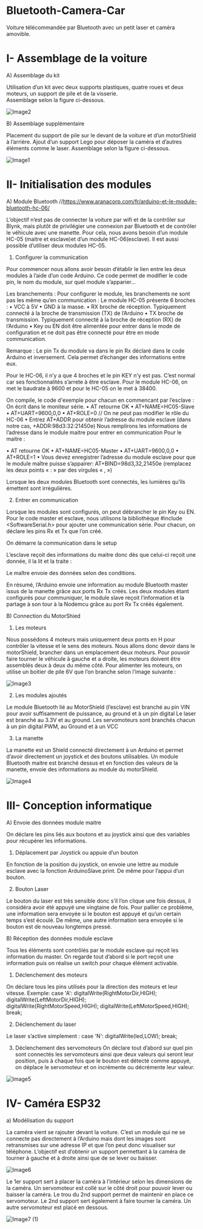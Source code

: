 # Bluetooth-Camera-Car
Voiture télécommandée par Bluetooth avec un petit laser et caméra amovible.

# I-	Assemblage de la voiture

  A)	Assemblage du kit
  

Utilisation d’un kit avec deux supports plastiques, quatre roues et deux moteurs, un support de pile et de la visserie. 	
Assemblage selon la figure ci-dessous.
  
![Image2](https://user-images.githubusercontent.com/92324336/139718660-0ff360cb-2888-408b-87ac-ae516c1c5b0f.png)


  B)	Assemblage supplémentaire
  
Placement du support de pile sur le devant de la voiture et d’un motorShield à l’arrière.
Ajout d’un support Lego pour déposer la caméra et d’autres éléments comme le laser.
Assemblage selon la figure ci-dessous.

![Image1](https://user-images.githubusercontent.com/92324336/139718817-14d26911-e2a1-4050-9552-0c2f32952d2a.jpg)


# II-	Initialisation des modules 

  A)	Module Bluetooth  //https://www.aranacorp.com/fr/arduino-et-le-module-bluetooth-hc-06/
  
L’objectif n’est pas de connecter la voiture par wifi et de la contrôler sur Blynk, mais plutôt de privilégier une connexion par Bluetooth et de contrôler le véhicule avec une manette.
Pour cela, nous avons besoin d’un module HC-05 (maitre et esclave)et d’un module HC-06(esclave). Il est aussi possible d’utiliser deux modules HC-05.

  1) Configurer la communication
    
Pour commencer nous allons avoir besoin d’établir le lien entre les deux modules à l’aide d’un code Arduino. Ce code permet de modifier le code pin, le nom du module, sur quel module s’apparier…

Les branchements :
Pour configurer le module, les branchements ne sont pas les même qu’en communication :
Le module HC-05 présente 6 broches :
•	VCC à 5V
•	GND à la masse. 
•	RX broche de réception. Typiquement connecté à la broche de transmission (TX) de l’Arduino
•	TX broche de transmission. Typiquement connecté à la broche de réception (RX) de l’Arduino
•	Key ou EN doit être alimentée pour entrer dans le mode de configuration et ne doit pas être connecté pour être en mode communication.

Remarque : Le pin Tx du module va dans le pin Rx déclaré dans le code Arduino et inversement. Cela permet d’échanger des informations entre eux.

Pour le HC-06, il n’y a que 4 broches et le pin KEY n’y est pas. C’est normal car ses fonctionnalités s’arrete à être esclave.
Pour le module HC-06, on met le baudrate à 9600 et pour le HC-05 on le met à 38400.

On compile, le code d'exemple pour chacun en commencant par l’esclave :
On écrit dans le moniteur série.
•	AT retourne OK
•	AT+NAME=HC05-Slave
•	AT+UART=9600,0,0
•	AT+ROLE=0   // On ne peut pas modifier le rôle du HC-06
•	Entrez AT+ADDR pour obtenir l’adresse du module esclave (dans notre cas, +ADDR:98d3:32:21450e)
Nous remplirons les informations de l’adresse dans le module maitre pour entrer en communication
Pour le maitre :

•	AT retourne OK
•	AT+NAME=HC05-Master
•	AT+UART=9600,0,0
•	AT+ROLE=1
•	Vous devez enregistrer l’adresse du module esclave pour que le module maître puisse s’appairer: AT+BIND=98d3,32,21450e (remplacez les deux points « : » par des virgules « , »)
 
Lorsque les deux modules Bluetooth sont connectés, les lumières qu’ils émettent sont irrégulières.

  2) Entrer en communication

Lorsque les modules sont configurés, on peut débrancher le pin Key ou EN.
Pour le code master et esclave, nous utilisons la bibliothèque #include <SoftwareSerial.h> pour ajouter une communication série.
Pour chacun, on déclare les pins Rx et Tx que l’on créé.

On démarre la communication dans le setup

L’esclave reçoit des informations du maitre donc dès que celui-ci reçoit une donnée, il la lit et la traite :
     
Le maître envoie des données selon des conditions.
  

En résumé, l’Arduino envoie une information au module Bluetooth master issus de la manette grâce aux ports Rx Tx créés. Les deux modules étant configurés pour communiquer, le module slave reçoit l’information et la partage à son tour à la Nodemcu grâce au port Rx Tx créés également.


B)	Connection du MotorShied 

  1)	Les moteurs
    
Nous possédons 4 moteurs mais uniquement deux ponts en H pour contrôler la vitesse et le sens des moteurs.
Nous allons donc devoir dans le motorShield, brancher dans un emplacement deux moteurs.
Pour pouvoir faire tourner le véhicule à gauche et a droite, les moteurs doivent être assemblés deux à deux du même côté.
Pour alimenter les moteurs, on utilise un boitier de pile 6V que l’on branche selon l’image suivante :


![Image3](https://user-images.githubusercontent.com/92324336/139718881-2b7898d0-e0a1-4e5e-aad1-11aacb46a1c8.jpg)

 
  2)	Les modules ajoutés

Le module Bluetooth lié au MotorShield (l’esclave) est branché au pin VIN pour avoir suffisamment de puissance, au ground et à un pin digital
Le laser est branché au 3.3V et au ground.
Les servomoteurs sont branchés chacun à un pin digital PWM, au Ground et à un VCC

  3)	La manette
  
La manette est un Shield connecté directement à un Arduino et permet d’avoir directement un joystick et des boutons utilisables.
Un module Bluetooth maitre est branché dessus et en fonction des valeurs de la manette, envoie des informations au module du motorShield.


 ![Image4](https://user-images.githubusercontent.com/92324336/139719004-9611d1cf-ad13-4df8-b5bd-ea5e005d1385.jpg)


# III-	Conception informatique

  A)	Envoie des données module maitre
  
On déclare les pins liés aux boutons et au joystick ainsi que des variables pour récupérer les informations.

  1)	Déplacement par Joystick ou appuie d’un bouton

En fonction de la position du joystick, on envoie une lettre au module esclave avec la fonction ArduinoSlave.print.
De même pour l’appui d’un bouton.

  2)	Bouton Laser

Le bouton du laser est très sensible donc s’il l’on clique une fois dessus, il considéra avoir été appuyé une vingtaine de fois. 
Pour pallier ce problème, une information sera envoyée si le bouton est appuyé et qu’un certain temps s’est écoulé.
De même, une autre information sera envoyée si le bouton est de nouveau longtemps pressé.


B)	Réception des données module esclave

Tous les éléments sont contrôlés par le module esclave qui reçoit les information du master. 
On regarde tout d’abord si le port reçoit une information puis on réalise un switch pour chaque élément activable.

  1)	Déclenchement des moteurs

On déclare tous les pins utilisés pour la direction des moteurs et leur vitesse.
Exemple: 
case 'A':
    digitalWrite(RightMotorDir,HIGH); 
    digitalWrite(LeftMotorDir,HIGH);              
    digitalWrite(RightMotorSpeed,HIGH);
    digitalWrite(LeftMotorSpeed,HIGH); 
    break;

  2)	Déclenchement du laser

Le laser s’active simplement :
case 'N':
         digitalWrite(led,LOW);
         break;


  3)	Déclenchement des servomoteurs
On déclare tout d’abord sur quel pin sont connectés les servomoteurs ainsi que deux valeurs qui seront leur position,
puis à chaque fois que le bouton est détecté comme appuyé, on déplace le servomoteur et on incrémente ou décrémente leur valeur.

![Image5](https://user-images.githubusercontent.com/92324336/139719094-c4b0a5d5-fff3-431a-8349-de97b54ccbb1.gif)

# IV-	Caméra ESP32

a)	Modélisation du support

La caméra vient se rajouter devant la voiture. C’est un module qui ne se connecte pas directement à l’Arduino mais dont les images sont retransmises sur une adresse IP et que l’on peut donc visualiser sur téléphone.
L’objectif est d’obtenir un support permettant à la caméra de tourner à gauche et à droite ainsi que de se lever ou baisser.

 ![Image6](https://user-images.githubusercontent.com/92324336/139719058-3ed2ca72-dc3b-4ebb-b729-651a8f5118da.png)


Le 1er support sert à placer la caméra à l’intérieur selon les dimensions de la caméra. Un servomoteur est collé sur le côté droit pour pouvoir lever ou baisser la caméra. Le trou du 2nd support permet de maintenir en place ce servomoteur.
Le 2nd support sert également à faire tourner la caméra. Un autre servomoteur est placé en dessous.

![Image7 (1)](https://user-images.githubusercontent.com/92324336/139719375-81103dfe-122c-49fb-989f-257e91e0d35a.gif)




 















